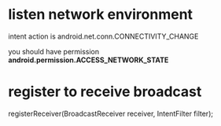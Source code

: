 # listen network environment

intent action is android.net.conn.CONNECTIVITY_CHANGE 

you should have permission **android.permission.ACCESS_NETWORK_STATE**

# register to receive broadcast

 registerReceiver(BroadcastReceiver receiver, IntentFilter filter);

 